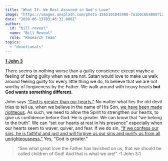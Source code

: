 ```yaml
---
title: "What If: We Rest Assured in God's Love"
image: "https://images.unsplash.com/photo-1565101845408-7a1b0c6b4860?ixlib=rb-1.2.1&q=85&fm=jpg&crop=entropy&cs=srgb&ixid=eyJhcHBfaWQiOjk2NjF9"
date: "2020-06-13T03:46:32.000Z"
author:
  id: "bill-reveal"
  name: "Bill Reveal"
  role: "Research Team"
topics:
  - "devotionals"
---
```

[**1 John 3**][1jn3]

There seems to nothing worse than a guilty conscience except maybe a feeling of being guilty when we are not. Satan would love to make us walk around feeling guilty for every little thing we do, to believe that we are not worthy of forgiveness by the Father. We walk around with heavy hearts **but God wants something different.**

John says [“God is greater than our hearts.”][1jn320] No matter what lies the old devil tries to tell us, when we believe in the name of His Son, [we have been made righteous][1jn33]. As such, we need to allow the Spirit to strengthen our hearts, to give us confidence before God. He is greater. We can know that “we belong to the truth”. We can “set our hearts at rest in his presence” especially when our hearts seem to waver, quiver, and fear. If we do sin, [“If we confess our sins, he is faithful and just and will forgive us our sins and purify us from all unrighteousness.”][1jn19] Yes, “God is greater.”

> “See what great love the Father has lavished on us, that we should be called children of God! And that is what we are!” -1 John 3:1

[1jn19]: https://www.bible.com/bible/111/1JN.1.9
[1jn3]: https://biblehub.com/niv/1_john/3.htm
[1jn320]: https://www.bible.com/111/1jn.3.20
[1jn33]: https://www.bible.com/111/1jn.3.3